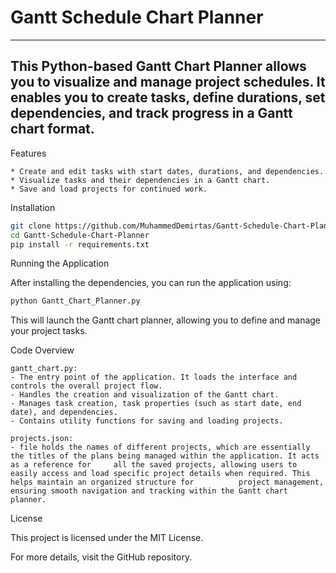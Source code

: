 # Gantt Schedule Chart Planner
-----------------------------------------------------------------
This Python-based Gantt Chart Planner allows you to visualize and manage project schedules. It enables you to create tasks, define durations, set dependencies, and track progress in a Gantt chart format.
-----------------------------------------------------------------
Features

    * Create and edit tasks with start dates, durations, and dependencies.
    * Visualize tasks and their dependencies in a Gantt chart.
    * Save and load projects for continued work.

Installation

```bash
git clone https://github.com/MuhammedDemirtas/Gantt-Schedule-Chart-Planner.git
cd Gantt-Schedule-Chart-Planner
pip install -r requirements.txt
```

Running the Application

After installing the dependencies, you can run the application using:
```bash
python Gantt_Chart_Planner.py
```
This will launch the Gantt chart planner, allowing you to define and manage your project tasks.

Code Overview

    gantt_chart.py: 
    - The entry point of the application. It loads the interface and controls the overall project flow.
    - Handles the creation and visualization of the Gantt chart.
    - Manages task creation, task properties (such as start date, end date), and dependencies.
    - Contains utility functions for saving and loading projects.

    projects.json:
    - file holds the names of different projects, which are essentially the titles of the plans being managed within the application. It acts as a reference for     all the saved projects, allowing users to easily access and load specific project details when required. This helps maintain an organized structure for          project management, ensuring smooth navigation and tracking within the Gantt chart planner.

License

This project is licensed under the MIT License.

For more details, visit the GitHub repository.
